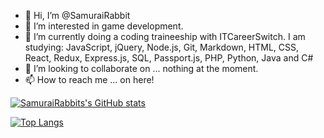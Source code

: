 - 👋 Hi, I’m @SamuraiRabbit
- 👀 I’m interested in game development.
- 🌱 I’m currently doing a coding traineeship with ITCareerSwitch. I am studying: JavaScript, jQuery, Node.js, Git, Markdown, HTML, CSS, React, Redux, Express.js, SQL, Passport.js, PHP, Python, Java and C# 
- 💞️ I’m looking to collaborate on ... nothing at the moment.
- 📫 How to reach me ... on here!

<!---
SamuraiRabbit/SamuraiRabbit is a ✨ special ✨ repository because its `README.md` (this file) appears on your GitHub profile.
You can click the Preview link to take a look at your changes.
--->

[![SamuraiRabbits's GitHub stats](https://github-readme-stats.vercel.app/api?username=SamuraiRabbit&count_private=true&show_icons=true)](https://github.com/anuraghazra/github-readme-stats)

[![Top Langs](https://github-readme-stats.vercel.app/api/top-langs/?username=SamuraiRabbit&langs_count=2)](https://github.com/anuraghazra/github-readme-stats)
